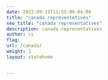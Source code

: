 ```yaml
---
date: 2022-09-11T11:55:00-04:00
title: "canada representatives"
seo_title: "canada representatives"
description: canada representatives
author: cs
flag: 
url: /canada/
weight: 1
layout: statehome


---
```

